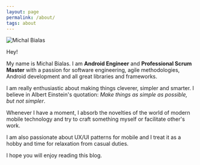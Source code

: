 ```yaml
---
layout: page
permalink: /about/
tags: about
---
```

<div class="about">
  <img src="{{ site.baseurl }}/images/me.jpg" alt="Michal Bialas" class="avatar" />
</div>

Hey!

My name is Michal Bialas. I am  **Android Engineer** and **Professional Scrum Master** with a passion for software engineering, agile methodologies, Android development and all great libraries and frameworks.

I am really enthusiastic about making things cleverer, simpler and smarter. I believe in Albert Einstein's quotation: *Make things as simple as possible, but not simpler*.

Whenever I have a moment, I absorb the novelties of the world of modern mobile technology and try to craft something myself or facilitate other's work.

I am also passionate about UX/UI patterns for mobile and I treat it as a hobby and time for relaxation from casual duties.

I hope you will enjoy reading this blog.
